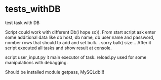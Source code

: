 # tests_withDB

test task with DB

Script could work with different Db(i hope so)).
From start script ask enter some additional data like 
db host, db name, db user name and password, nomber rows that should to add and set bulk...
sorry balk) size...
After it script executed all tasks and show result at console.


script user_input.py it main executor of task.
reload.py used for some manipulations with debagging.

Should be installed module getpass, MySQLdb!!!
